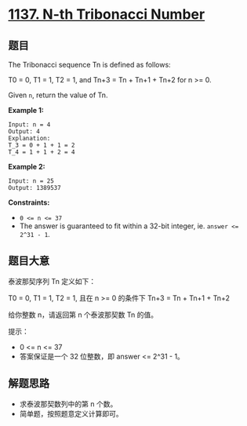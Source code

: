 # [1137. N-th Tribonacci Number](https://leetcode.com/problems/n-th-tribonacci-number/)


## 题目

The Tribonacci sequence Tn is defined as follows:

T0 = 0, T1 = 1, T2 = 1, and Tn+3 = Tn + Tn+1 + Tn+2 for n >= 0.

Given `n`, return the value of Tn.

**Example 1:**

    Input: n = 4
    Output: 4
    Explanation:
    T_3 = 0 + 1 + 1 = 2
    T_4 = 1 + 1 + 2 = 4

**Example 2:**

    Input: n = 25
    Output: 1389537

**Constraints:**

- `0 <= n <= 37`
- The answer is guaranteed to fit within a 32-bit integer, ie. `answer <= 2^31 - 1`.


## 题目大意


泰波那契序列 Tn 定义如下： 

T0 = 0, T1 = 1, T2 = 1, 且在 n >= 0 的条件下 Tn+3 = Tn + Tn+1 + Tn+2

给你整数 n，请返回第 n 个泰波那契数 Tn 的值。

提示：

- 0 <= n <= 37
- 答案保证是一个 32 位整数，即 answer <= 2^31 - 1。



## 解题思路

- 求泰波那契数列中的第 n 个数。
- 简单题，按照题意定义计算即可。
